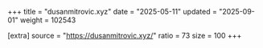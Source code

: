 +++
title = "dusanmitrovic.xyz"
date = "2025-05-11"
updated = "2025-09-01"
weight = 102543

[extra]
source = "https://dusanmitrovic.xyz/"
ratio = 73
size = 100
+++
